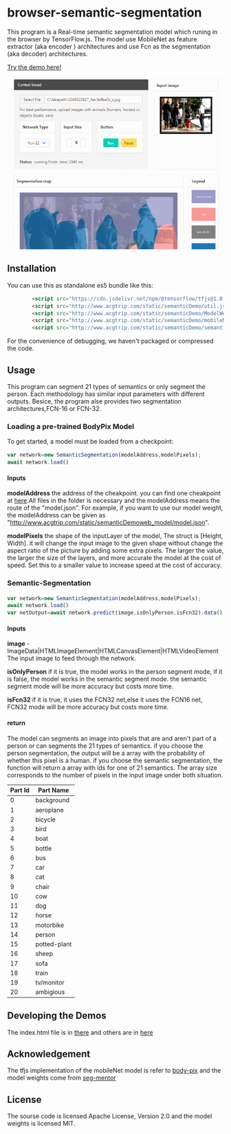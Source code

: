 # browser-semantic-segmentation

This program is a Real-time semantic segmentation model which runing in the browser by TensorFlow.js. The model use MobileNet as feature extractor (aka encoder ) architectures and use Fcn as the segmentation (aka decoder) architectures.

[Try the demo here!](http://www.acgtrip.com/demo/semanticDemo.html)

![demo](demo.gif)

## Installation

You can use this as standalone es5 bundle like this:

```html
		<script src="https://cdn.jsdelivr.net/npm/@tensorflow/tfjs@1.0.0"></script>
		<script src="http://www.acgtrip.com/static/semanticDemo/util.js"></script>
		<script src="http://www.acgtrip.com/static/semanticDemo/ModelWeights.js"></script>
		<script src="http://www.acgtrip.com/static/semanticDemo/mobileNet.js"></script>
		<script src="http://www.acgtrip.com/static/semanticDemo/semanticSegmentation.js"></script>
```

For the convenience of debugging, we haven't packaged or compressed the code.

## Usage

This program can segment 21 types of semantics or only segment the person.
Each methodology has similar input parameters with different outputs.
Besice, the program alse provides two segmentation architectures,FCN-16 or FCN-32.

### Loading a pre-trained BodyPix Model

To get started, a model must be loaded from a checkpoint:

```javascript
var network=new SemanticSegmentation(modelAddress,modelPixels);
await network.load()
```

#### Inputs

**modelAddress** the address of the cheakpoint. you can find one cheakpoint at [here](https://github.com/MemoriesOff/github_blog/tree/gh-pages/static/semanticDemo/web_model).All files in the folder is necessary and the modelAddress means the route of the "model.json". For example, if you want to use our model weight, the modelAddress can be given as "http://www.acgtrip.com/static/semanticDemoweb_model/model.json".

**modelPixels** the shape of the inputLayer of the model, The struct is \[Height, Width\]. it will change the input image to the given shape without change the aspect ratio of the picture by adding some extra pixels. The larger the value, the larger the size of the layers, and more accurate the model at the cost of speed.  Set this to a smaller value to increase speed at the cost of accuracy.

### Semantic-Segmentation

```javascript
var network=new SemanticSegmentation(modelAddress,modelPixels);
await network.load()
var netOutput=await network.predict(image,isOnlyPerson,isFcn32).data();
```
#### Inputs

**image** - ImageData|HTMLImageElement|HTMLCanvasElement|HTMLVideoElement
 The input image to feed through the network.
 
**isOnlyPerson** if it is true, the model works in the person segment mode, if it is false, the model works in the semantic segment mode. the semantic segment mode will be more accuracy but costs more time.

**isFcn32** if it is true, it uses the FCN32 net,else it uses the FCN16 net, FCN32 mode will be more accuracy but costs more time.

#### return
The model can segments an image into pixels that are and aren't part of a person or can segments the 21 types of semantics. if you choose the person segmentation, the output will be a array with the probability of whether this pixel is a human. if you choose the semantic segmentation, the function will return a array with ids for one of 21 semantics. The array size corresponds to the number of pixels in the input image under both situation.

| Part Id | Part Name          |
|---------|--------------------|
| 0       | background         |
| 1       | aeroplane          |
| 2       | bicycle            |
| 3       | bird               |
| 4       | boat               |
| 5       | bottle             |
| 6       | bus                |
| 7       | car                |
| 8       | cat                |
| 9       | chair              |
| 10      | cow                |
| 11      | dog                |
| 12      | horse              |
| 13      | motorbike          |
| 14      | person             |
| 15      | potted-plant       |
| 16      | sheep              |
| 17      | sofa               |
| 18      | train              |
| 19      | tv/monitor         |
| 20      | ambigious          |

## Developing the Demos

The index.html file is in [there](https://github.com/MemoriesOff/github_blog/blob/gh-pages/demo/semanticDemo.html) and others are in [here](https://github.com/MemoriesOff/github_blog/tree/gh-pages/static/semanticDemo)

## Acknowledgement

The tfjs implementation of the mobileNet model is refer to [body-pix](https://github.com/tensorflow/tfjs-models/tree/7481b941c26edae6b963042b8e260123984532a5/body-pix) and the model weights come from [seg-mentor](https://github.com/hailotech/seg-mentor)

## License
The sourse code is licensed Apache License, Version 2.0 and the model weights is licensed MIT.
